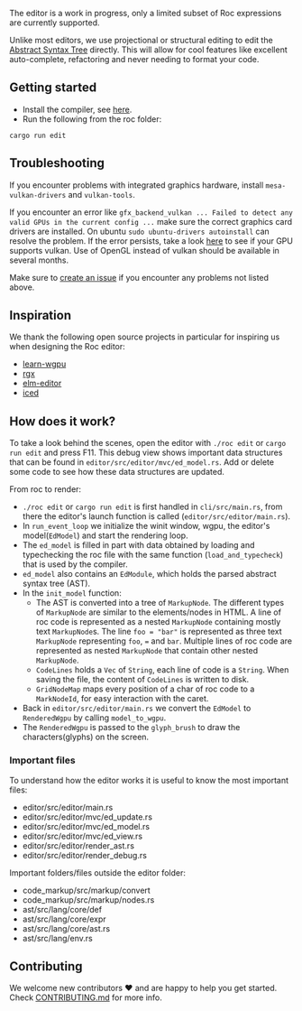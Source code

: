 
The editor is a work in progress, only a limited subset of Roc expressions are currently supported.

Unlike most editors, we use projectional or structural editing to edit the [Abstract Syntax Tree](https://en.wikipedia.org/wiki/Abstract_syntax_tree) directly. This will allow for cool features like excellent auto-complete, refactoring and never needing to format your code.

## Getting started

- Install the compiler, see [here](../BUILDING_FROM_SOURCE.md).
- Run the following from the roc folder:

```
cargo run edit
```

## Troubleshooting

If you encounter problems with integrated graphics hardware, install `mesa-vulkan-drivers` and `vulkan-tools`.

If you encounter an error like `gfx_backend_vulkan ... Failed to detect any valid GPUs in the current config ...` make sure the correct graphics card drivers are installed. On ubuntu `sudo ubuntu-drivers autoinstall` can resolve the problem.
If the error persists, take a look [here](https://www.techpowerup.com/gpu-specs/) to see if your GPU supports vulkan.
Use of OpenGL instead of vulkan should be available in several months.

Make sure to [create an issue](https://github.com/rtfeldman/roc/issues/new/choose) if you encounter any problems not listed above.

## Inspiration

We thank the following open source projects in particular for inspiring us when designing the Roc editor:
- [learn-wgpu](https://github.com/sotrh/learn-wgpu)
- [rgx](https://github.com/cloudhead/rgx)
- [elm-editor](https://github.com/jxxcarlson/elm-editor)
- [iced](https://github.com/hecrj/iced)

## How does it work?

To take a look behind the scenes, open the editor with `./roc edit` or `cargo run edit` and press F11.
This debug view shows important data structures that can be found in `editor/src/editor/mvc/ed_model.rs`.
Add or delete some code to see how these data structures are updated.

From roc to render:
- `./roc edit` or `cargo run edit` is first handled in `cli/src/main.rs`, from there the editor's launch function is called (`editor/src/editor/main.rs`).
- In `run_event_loop` we initialize the winit window, wgpu, the editor's model(`EdModel`) and start the rendering loop.
- The `ed_model` is filled in part with data obtained by loading and typechecking the roc file with the same function (`load_and_typecheck`) that is used by the compiler.
- `ed_model` also contains an `EdModule`, which holds the parsed abstract syntax tree (AST).
- In the `init_model` function:
    + The AST is converted into a tree of `MarkupNode`. The different types of `MarkupNode` are similar to the elements/nodes in HTML. A line of roc code is represented as a nested `MarkupNode` containing mostly text `MarkupNode`s. The line `foo = "bar"` is represented as
    three text `MarkupNode` representing `foo`, ` = ` and `bar`. Multiple lines of roc code are represented as nested `MarkupNode` that contain other nested `MarkupNode`.
    + `CodeLines` holds a `Vec` of `String`, each line of code is a `String`. When saving the file, the content of `CodeLines` is written to disk.
    + `GridNodeMap` maps every position of a char of roc code to a `MarkNodeId`, for easy interaction with the caret.
- Back in `editor/src/editor/main.rs` we convert the `EdModel` to `RenderedWgpu` by calling `model_to_wgpu`.
- The `RenderedWgpu` is passed to the `glyph_brush` to draw the characters(glyphs) on the screen.


### Important files

To understand how the editor works it is useful to know the most important files:
- editor/src/editor/main.rs
- editor/src/editor/mvc/ed_update.rs
- editor/src/editor/mvc/ed_model.rs
- editor/src/editor/mvc/ed_view.rs
- editor/src/editor/render_ast.rs
- editor/src/editor/render_debug.rs

Important folders/files outside the editor folder:
- code_markup/src/markup/convert
- code_markup/src/markup/nodes.rs
- ast/src/lang/core/def
- ast/src/lang/core/expr
- ast/src/lang/core/ast.rs
- ast/src/lang/env.rs

## Contributing

We welcome new contributors :heart: and are happy to help you get started.
Check [CONTRIBUTING.md](../CONTRIBUTING.md) for more info.
